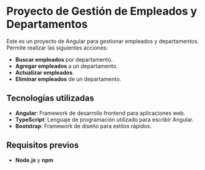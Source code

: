# Proyecto de Gestión de Empleados y Departamentos

Este es un proyecto de Angular para gestionar empleados y departamentos. Permite realizar las siguientes acciones:

- **Buscar empleados** por departamento.
- **Agregar empleados** a un departamento.
- **Actualizar empleados**.
- **Eliminar empleados** de un departamento.

## Tecnologías utilizadas

- **Angular**: Framework de desarrollo frontend para aplicaciones web.
- **TypeScript**: Lenguaje de programación utilizado para escribir Angular.
- **Bootstrap**: Framework de diseño para estilos rápidos.

## Requisitos previos

- **Node.js** y **npm**

